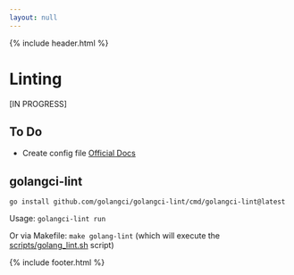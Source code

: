 ```yaml
---
layout: null
---
```

{% include header.html %}

  <div class="container">
    <div class="row">
      <div class="col">
        <h1 id="linting">Linting</h1>
        <p>[IN PROGRESS]</p>
        <h2 id="to-do">To Do</h2>
        <ul>
          <li>Create config file <a href="https://golangci-lint.run/usage/configuration/">Official Docs</a></li>
        </ul>
        <h2 id="golangci-lint">golangci-lint</h2>
        <p><code>go install github.com/golangci/golangci-lint/cmd/golangci-lint@latest</code> <i class="fa-duotone fa-copy fa-fw code-copy-button"></i> </p>
        <p>Usage: <code>golangci-lint run</code> <i class="fa-duotone fa-copy fa-fw code-copy-button"></i> </p>
        <p>Or via Makefile:
          <code>make golang-lint</code> <i class="fa-duotone fa-copy fa-fw code-copy-button"></i> (which will execute the <a target="_blank" href="https://github.com/mwiater/golangdocker/blob/master/scripts/golang_lint.sh">scripts/golang_lint.sh</a> script)
        </p>
      </div>
    </div>
  </div>

{% include footer.html %}